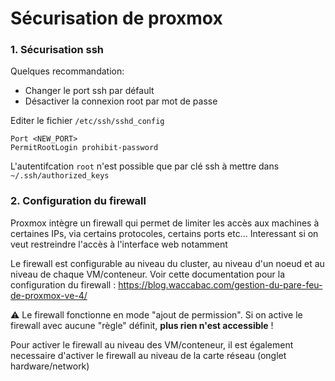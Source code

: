 Sécurisation de proxmox
=======================

### 1. Sécurisation ssh

Quelques recommandation: 
* Changer le port ssh par défault
* Désactiver la connexion root par mot de passe

Editer le fichier `/etc/ssh/sshd_config`

    Port <NEW_PORT>
    PermitRootLogin prohibit-password
    
L'autentifcation `root` n'est possible que par clé ssh à mettre dans `~/.ssh/authorized_keys`

### 2. Configuration du firewall

Proxmox intègre un firewall qui permet de limiter les accès aux machines à certaines IPs, via certains protocoles, certains ports etc... Interessant si on veut restreindre l'accès à l'interface web notamment

Le firewall est configurable au niveau du cluster, au niveau d'un noeud et au niveau de chaque VM/conteneur.
Voir cette documentation pour la configuration du firewall : https://blog.waccabac.com/gestion-du-pare-feu-de-proxmox-ve-4/

:warning: Le firewall fonctionne en mode "ajout de permission". Si on active le firewall avec aucune "règle" définit, **plus rien n'est accessible** ! 

Pour activer le firewall au niveau des VM/conteneur, il est également necessaire d'activer le firewall au niveau de la carte réseau (onglet hardware/network)
